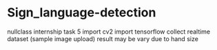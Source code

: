 # Sign_language-detection
nullclass internship task 5
import cv2
import tensorflow
collect realtime dataset
(sample image upload)
result may be vary due to hand size
